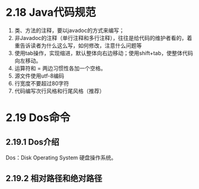 # 2.18 Java代码规范

1. 类、方法的注释，要以javadoc的方式来编写；
2. 非Javadoc的注释（单行注释和多行注释），往往是给代码的维护者看的，着重告诉读者为什么这么写，如何修改，注意什么问题等
3. 使用tab操作，实现缩进，默认整体向右边移动；使用shift+tab，使整体代码向左移动。
4. 运算符和 = 两边习惯性各加一个空格。
5. 源文件使用utf-8编码
6. 行宽度不要超过80字符
7. 代码编写次行风格和行尾风格（推荐）

# 2.19 Dos命令

## 2.19.1 Dos介绍

Dos：Disk Operating System 硬盘操作系统。

## 2.19.2 相对路径和绝对路径
